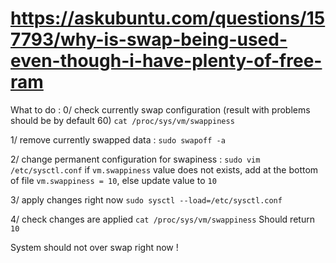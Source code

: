 # https://askubuntu.com/questions/157793/why-is-swap-being-used-even-though-i-have-plenty-of-free-ram

What to do :
0/ check currently swap configuration (result with problems should be by default 60)
``cat /proc/sys/vm/swappiness``

1/ remove currently swapped data :
``sudo swapoff -a``

2/ change permanent configuration for swapiness :
``sudo vim /etc/sysctl.conf``
if `vm.swappiness` value does not exists, add at the bottom of file `vm.swappiness = 10`, else update value to `10`

3/ apply changes right now
``sudo sysctl --load=/etc/sysctl.conf``

4/ check changes are applied
``cat /proc/sys/vm/swappiness``
Should return `10`

System should not over swap right now !
